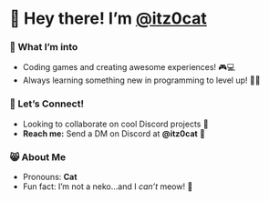 # 👋 Hey there! I’m [@itz0cat](https://github.com/itz0cat)

### 👀 What I’m into
- Coding games and creating awesome experiences! 🎮💻
- Always learning something new in programming to level up! 🌱✨

### 🌟 Let’s Connect!
- Looking to collaborate on cool Discord projects 🤝
- **Reach me:** Send a DM on Discord at **@itz0cat** 📨

### 😸 About Me
- Pronouns: **Cat**
- Fun fact: I’m not a neko...and I *can’t* meow! 🐾



<!---
itz0cat/itz0cat is a ✨ special ✨ repository because its `README.md` (this file) appears on your GitHub profile.
You can click the Preview link to take a look at your changes.
--->
